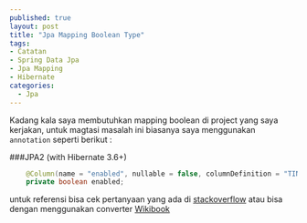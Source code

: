 ```yaml
---
published: true
layout: post
title: "Jpa Mapping Boolean Type"
tags:
- Catatan
- Spring Data Jpa
- Jpa Mapping
- Hibernate
categories:
  - Jpa
---
```


Kadang kala saya membutuhkan mapping boolean di project yang saya kerjakan, untuk magtasi masalah ini
biasanya saya menggunakan `annotation` seperti berikut :

###JPA2 (with Hibernate 3.6+)
~~~Java
    @Column(name = "enabled", nullable = false, columnDefinition = "TINYINT(1)")
    private boolean enabled;
~~~


untuk referensi bisa cek pertanyaan yang ada di [stackoverflow](http://stackoverflow.com/a/10224905/4392207)
atau bisa dengan menggunakan converter [Wikibook](https://en.wikibooks.org/wiki/Java_Persistence/Basic_Attributes#Example_of_column_XML) 





